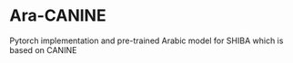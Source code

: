# Ara-CANINE
Pytorch implementation and pre-trained Arabic model for SHIBA which is based on CANINE
